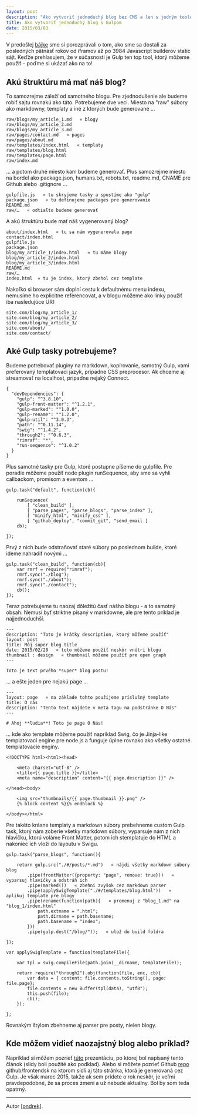 ```yaml
---
layout: post
description: "Ako vytvoriť jednoduchý blog bez CMS a len s jedným toolom? Gulp nám prináša odpoveď!"
title: Ako vytvoriť jednoduchý blog s Gulpom
date: 2015/03/03
---
```


V predošlej [bájke][1] sme si porozprávali o tom, ako sme sa dostali za posledných pätnásť rokov od
iframov až po 3984 Javascript builderov static sájt. Keďže prehlasujem, že v súčasnosti je Gulp ten
top tool, ktorý môžeme použiť - poďme si ukázať ako na to!

## Akú štruktúru má mať náš blog?

To samozrejme záleží od samotného blogu. Pre zjednodušenie ale budeme robiť sajtu rovnakú ako táto.
Potrebujeme dve veci. Miesto na "raw" súbory ako markdowny, templaty a iné z ktorých bude generované …


```
raw/blogs/my_article_1.md   « blogy
raw/blogs/my_article_2.md
raw/blogs/my_article_3.md
raw/pages/contact.md   « pages
raw/pages/about.md
raw/templates/index.html   « templaty
raw/templates/blog.html
raw/templates/page.html
raw/index.md
```

… a potom druhé miesto kam budeme generovať. Plus samozrejme miesto na bordel ako package.json,
humans.txt, robots.txt, readme.md, CNAME pre Github alebo .gitignore …

```
gulpfile.js   « tu skryjeme tasky a spustíme ako "gulp"
package.json   « tu definujeme packages pre generovanie
README.md
raw/…   « odtiaľto budeme generovať
```

A akú štruktúru bude mať náš vygenerovaný blog?

```
about/index.html   « tu sa nám vygenerovala page
contact/index.html
gulpfile.js
package.json
blog/my_article_1/index.html   « tu máme blogy
blog/my_article_2/index.html
blog/my_article_3/index.html
README.md
raw/…
index.html  « tu je index, ktorý zbehol cez template
```

Nakoľko si browser sám doplní cestu k defaultnému menu indexu, nemusíme ho explicitne referencovat,
a v blogu môžeme ako linky použiť iba nasledujúce URI:

```
site.com/blog/my_article_1/
site.com/blog/my_article_2/
site.com/blog/my_article_3/
site.com/about/
site.com/contact/
```

## Aké Gulp tasky potrebujeme?

Budeme potrebovať pluginy na markdown, kopírovanie, samotný Gulp, vami preferovaný templatovací
jazyk, prípadne CSS preprocesor. Ak chceme aj streamovať na localhost, prípadne nejaký Connect.

```
{
  "devDependencies": {
    "gulp": "^3.8.10",
    "gulp-front-matter": "^1.2.1",
    "gulp-marked": "^1.0.0",
    "gulp-rename": "^1.2.0",
    "gulp-util": "^3.0.3",
    "path": "^0.11.14",
    "swig": "^1.4.2",
    "through2": "^0.6.3",
    "rimraf": "*",
    "run-sequence": "^1.0.2"
  }
}
```

Plus samotné tasky pre Gulp, ktoré postupne píšeme do gulpfile. Pre poradie môžeme použíť node
plugin runSequence, aby sme sa vyhli callbackom, promisom a eventom …

```
gulp.task("default", function(cb){

	runSequence(
		[ "clean_build" ],
		[ "parse_pages", "parse_blogs", "parse_index" ],
		[ "minify_html", "minify_css" ],
		[ "github_deploy", "commit_git", "send_email ]
	cb);

});
```

Prvý z nich bude odstraňovať staré súbory po poslednom builde, ktoré ideme nahradiť novými …

```
gulp.task("clean_build", function(cb){
	var rmrf = require("rimraf");
	rmrf.sync("./blog");
	rmrf.sync("./about");
	rmrf.sync("./contact");
	cb();
});
```

Teraz potrebujeme tu naozaj dôležitú časť nášho blogu - a to samotný obsah. Nemusí byť striktne
písaný v markdowne, ale pre tento príklad je najjednoduchší.

```
---
description: "Toto je krátky description, ktorý môžeme použíť"
layout: post
title: Môj super blog title
date: 2015/02/28   « toto môžeme použíť neskôr vnútri blogu
thumbnail : design   « thumbnail môžeme použíť pre open graph
---

Toto je text prvého *super* blog postu!
```

… a ešte jeden pre nejakú page …

```
---
layout: page   « na základe tohto použijeme príslušný template
title: O nás
description: "Tento text nájdete v meta tagu na podstránke O Nás"
---

# Ahoj **ľudia**! Toto je page O Nás!
```

… kde ako template môžeme použiť napríklad Swig, čo je Jinja-like templatovací engine pre node.js a
funguje úplne rovnako ako všetky ostatné templatovacie enginy.


```
<!DOCTYPE html><html><head>

    <meta charset="utf-8" />
    <title>{{ page.title }}</title>
	<meta name="description" content="{{ page.description }}" />

</head><body>

	<img src="thumbnails/{{ page.thumbnail }}.png" />
    {% block content %}{% endblock %}

</body></html>
```

Pre takéto krásne templaty a markdown súbory prebehneme custom Gulp task, ktorý nám zoberie všetky
markdown súbory, vyparsuje nám z nich hlavičku, ktorú voláme Front Matter, potom ich stemplatuje do
HTML a nakoniec ich vloží do layoutu v Swigu.

```
gulp.task("parse_blogs", function(){

	return gulp.src("./#/posts/*.md")   « nájdi všetky markdown súbory blog
		.pipe(frontMatter({property: "page", remove: true}))   « vyparsuj hlavičky a odstráň ich
		.pipe(marked())   « zbehni zvyšok cez markdown parser
		.pipe(applySwigTemplate("./#/templates/blog.html"))   « aplikuj template pre blogy
		.pipe(rename(function(path){   « premenuj z "blog_1.md" na "blog_1/index.html"
			path.extname = ".html";
			path.dirname = path.basename;
			path.basename = "index";
		}))
		.pipe(gulp.dest("/blog/"));   « ulož do build foldra

});

var applySwigTemplate = function(templateFile){

	var tpl = swig.compileFile(path.join(__dirname, templateFile));

	return require("through2").obj(function(file, enc, cb){
		var data = { content: file.contents.toString(), page: file.page};
		file.contents = new Buffer(tpl(data), "utf8");
		this.push(file);
		cb();
	});

};
```

Rovnakým štýlom zbehneme aj parser pre posty, nielen blogy.

## Kde môžem vidieť naozajstný blog alebo príklad?

Napríklad si môžem pozrieť [túto][2] prezentáciu, po ktorej bol napísaný tento článok (slidy boli
použité ako podklad). Alebo si môžete pozrieť Github [repo][3] github/frontendsk na ktorom sídli aj
táto stránka, ktorá je generovaná cez Gulp. Je však marec 2015, takže ak sem prídete o rok neskôr,
je veľmi pravdepodobné, že sa proces zmení a už nebude aktuálny. Bol by som teda opatrný.

---

Autor [[ondrek](http://twitter.com/ondrek)].


 [1]: /b/gulp-ako-cms/
 [2]: https://www.youtube.com/watch?v=v18asVwyJpg
 [3]: https://github.com/frontendsk/frontendsk.github.io